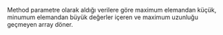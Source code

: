 Method parametre olarak aldığı verilere göre maximum elemandan küçük, minumum elemandan büyük değerler içeren ve maximum uzunluğu geçmeyen array döner.